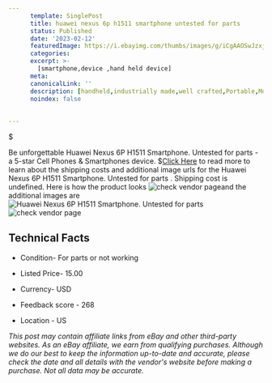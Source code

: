 ```yaml
---
      template: SinglePost
      title: huawei nexus 6p h1511 smartphone untested for parts 
      status: Published
      date: '2023-02-12'
      featuredImage: https://i.ebayimg.com/thumbs/images/g/iCgAAOSwJzxj4oi~/s-l225.jpg
      categories: 
      excerpt: >-
        [smartphone,device ,hand held device]
      meta:
      canonicalLink: ''
      description: [handheld,industrially made,well crafted,Portable,Mobile,Compact,Convenient,Lightweight,Maneuverable,Man-portable,Miniature,Carriable,Hand-held,Light,Holdable,Transportable,Mobile device,Pocket-sized,On-the-go,Wireless,Cordless,Compact size,Convenient size, smartphone,device ,hand held device]
      noindex: false
      
        
---
```

$

Be unforgettable Huawei Nexus 6P H1511   Smartphone. Untested for parts  - a 5-star Cell Phones & Smartphones device.
$[Click Here](https://www.ebay.com/itm/385399385840?hash=item59bb97eef0%3Ag%3AiCgAAOSwJzxj4oi%7E&mkevt=1&mkcid=1&mkrid=711-53200-19255-0&campid=%253CePNCampaignId%253E&customid=%253CreferenceId%253E&toolid=10049) to read more to learn about the shipping costs and additional image urls for the Huawei Nexus 6P H1511   Smartphone. Untested for parts . Shipping cost is undefined. Here is how the product looks ![check vendor page](https://i.ebayimg.com/thumbs/images/g/iCgAAOSwJzxj4oi~/s-l225.jpg)and the additional images are![Huawei Nexus 6P H1511   Smartphone. Untested for parts ](https://i.ebayimg.com/images/g/iCgAAOSwJzxj4oi~/s-l1600.jpg)![check vendor page](https://origin-galleryplus.ebayimg.com/ws/web/385399385840_2_0_1/225x225.jpg,https://origin-galleryplus.ebayimg.com/ws/web/385399385840_3_0_1/225x225.jpg,https://origin-galleryplus.ebayimg.com/ws/web/385399385840_4_0_1/225x225.jpg)



 ## Technical Facts 



     
      

 - Condition- For parts or not working 


      

 - Listed Price- 15.00 


      

 - Currency- USD 


      

 - Feedback score - 268 


      

 - Location - US 


      
      

 *_This post may contain affiliate links from eBay and other third-party websites. As an eBay affiliate, we earn from qualifying purchases. Although we do our best to keep the information up-to-date and accurate, please check the date and all details with the vendor's website before making a purchase. Not all data may be accurate._*






